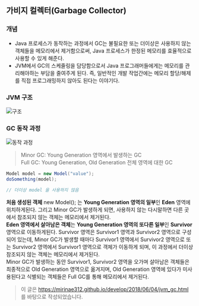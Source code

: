 ## 가비지 컬렉터(Garbage Collector)
### 개념
* Java 프로세스가 동작하는 과정에서 GC는 불필요한 또는 더이상은 사용하지 않는 객체들을 메모리에서 제거함으로써, Java 프로세스가 한정된 메모리를 효율적으로 사용할 수 있게 해준다.
* JVM에서 GC의 스케줄링을 담당함으로서 Java 프로그래머들에게는 메모리를 관리해야하는 부담을 줄여주게 된다. 
즉, 일반적인 개발 작업간에는 메모리 할당/해제를 직접 프로그래밍하지 않아도 된다는 이야기다.

### JVM 구조
![구조](https://mirinae312.github.io/img/jvm_gc/JVMHeap.png)

### GC 동작 과정
![동작 과정](https://mirinae312.github.io/img/jvm_gc/JVMObjectLifecycle.png)
> Minor GC: Young Generation 영역에서 발생하는 GC  
> Full GC: Young Generation, Old Generation 전체 영역에 대한 GC 
``` java
Model model = new Model("value");
doSomething(model);  

// 더이상 model 을 사용하지 않음
```
**처음 생성된 객체** new Model(); 는 **Young Generation 영역의 일부**인 **Eden** 영역에 위치하게된다. 
그리고 Minor GC가 발생하게 되면, 사용하지 않는 다시말하면 다른 곳에서 참조되지 않는 객체는 메모리에서 제거된다.  
**Eden 영역에서 살아남은 객체**는 **Young Generation 영역의 또다른 일부**인 **Survivor** 영역으로 이동하게된다. 
Survivor 영역은 Survivor1 영역과 Survivor2 영역으로 구성되어 있는데, 
Minor GC가 발생할 때마다 Survivor1 영역에서 Survivor2 영역으로 또는 Survivor2 영역에서 Survivor1 영역으로 객체가 이동하게 되며,
이 과정에서 더이상 참조되지 않는 객체는 메모리에서 제거된다.  
Minor GC가 발생하는 동안 Survivor1, Survivor2 영역을 오가며 살아남은 객체들은 최종적으로 Old Generation 영역으로 옮겨지며,
Old Generation 영역에 있다가 미사용된다고 식별되는 객체들은 Full GC를 통해 메모리에서 제거된다. 

> 이 글은 https://mirinae312.github.io/develop/2018/06/04/jvm_gc.html 를 바탕으로 작성되었습니다.
